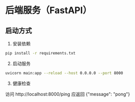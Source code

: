 # 后端服务（FastAPI）

## 启动方式

1. 安装依赖

```bash
pip install -r requirements.txt
```

2. 启动服务

```bash
uvicorn main:app --reload --host 0.0.0.0 --port 8000
```

3. 健康检查

访问 http://localhost:8000/ping 应返回 {"message": "pong"} 